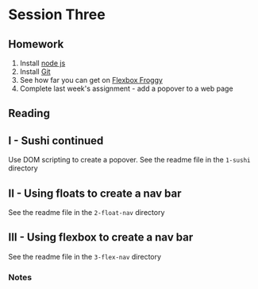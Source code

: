 # Session Three

## Homework

1. Install [node js](https://nodejs.org/)
1. Install [Git](https://git-scm.com/)
1. See how far you can get on [Flexbox Froggy](http://flexboxfroggy.com/)
1. Complete last week's assignment - add a popover to a web page

<!-- 1. Midterm time! Files are located [here](http://daniel.deverell.com/css-files/_midterm-files.zip). http://daniel.deverell.com/css-files/_midterm-files.zip. You need select one layout from the samples, write HTML for the content (.txt files are provided for convenience), and create CSS to match the layout. Be sure to use `white-space: pre;` for the poetry where appropriate. -->

## Reading

## I - Sushi continued

Use DOM scripting to create a popover. See the readme file in the `1-sushi` directory

## II - Using floats to create a nav bar

See the readme file in the `2-float-nav` directory

## III - Using flexbox to create a nav bar

See the readme file in the `3-flex-nav` directory

### Notes
